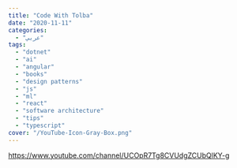 ```yaml
---
title: "Code With Tolba"
date: "2020-11-11"
categories:
  - "عربي"
tags:
  - "dotnet"
  - "ai"
  - "angular"
  - "books"
  - "design patterns"
  - "js"
  - "ml"
  - "react"
  - "software architecture"
  - "tips"
  - "typescript"
cover: "/YouTube-Icon-Gray-Box.png"
---
```


https://www.youtube.com/channel/UCOpR7Tg8CVUdgZCUbQlKY-g
